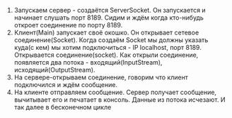 1. Запускаем сервер - создаётся ServerSocket. Он запускается и начинает слушать порт 8189. Сидим и ждём когда кто-нибудь откроет соединение по порту 8189.   
2. Клиент(Main) запускает своё окошко. Он открывает сетевое соединение(Socket). Когда создаём Socket мы должны указать куда(с кем) мы хотим подключиться - IP localhost, порт 8189. Открывается соединение(socket). Как  открыли соединение, появляется два потока - входящий(InputStream), исходящий(OutputStream).  
3. На сервере-открываем соединение, говорим что клиент подключился и ждём сообщение.
4. На клиенте отправляем сообщение. Сервер получает сообщение, вычитывает его и печатает в консоль. Данные из потока исчезают. И так далее в бесконечном цикле


